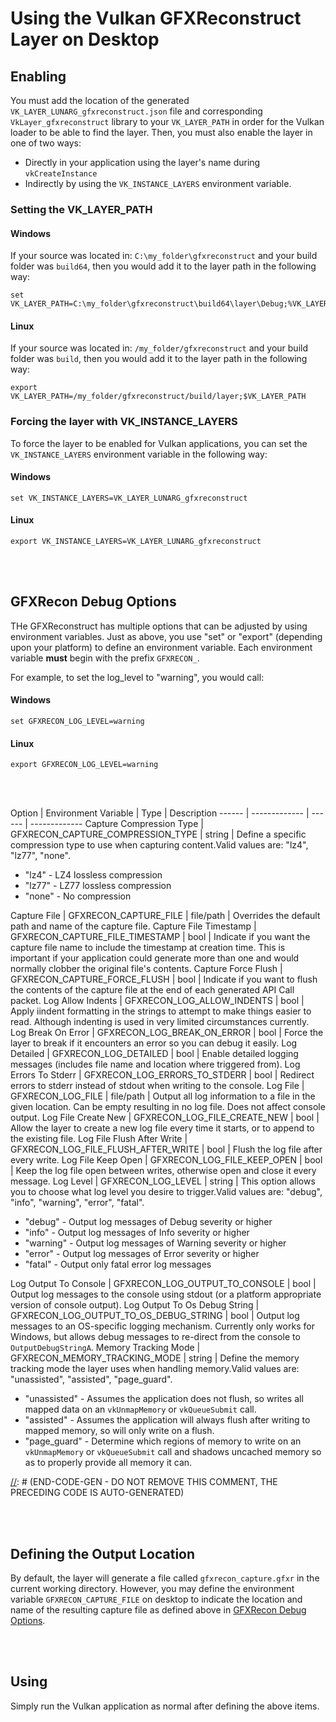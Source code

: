 # Using the Vulkan GFXReconstruct Layer on Desktop

## Enabling

You must add the location of the generated
`VK_LAYER_LUNARG_gfxreconstruct.json` file and corresponding
`VkLayer_gfxreconstruct` library to your
`VK_LAYER_PATH` in order for the Vulkan loader to be able
to find the layer.
Then, you must also enable the layer in one of two ways:
  * Directly in your application using the
layer's name during `vkCreateInstance`
  * Indirectly by using the
`VK_INSTANCE_LAYERS` environment variable.

### Setting the VK_LAYER_PATH

#### Windows

If your source was located in: `C:\my_folder\gfxreconstruct`
and your build folder was `build64`,
then you would add it to the layer path in the following way:

```
set VK_LAYER_PATH=C:\my_folder\gfxreconstruct\build64\layer\Debug;%VK_LAYER_PATH%
```

#### Linux

If your source was located in: `/my_folder/gfxreconstruct`
and your build folder was `build`,
then you would add it to the layer path in the following way:

```
export VK_LAYER_PATH=/my_folder/gfxreconstruct/build/layer;$VK_LAYER_PATH
```

### Forcing the layer with VK_INSTANCE_LAYERS

To force the layer to be enabled for Vulkan applications, you can
set the `VK_INSTANCE_LAYERS` environment variable in the following way:

#### Windows

```
set VK_INSTANCE_LAYERS=VK_LAYER_LUNARG_gfxreconstruct
```

#### Linux

```
export VK_INSTANCE_LAYERS=VK_LAYER_LUNARG_gfxreconstruct
```

<br></br>

## GFXRecon Debug Options

THe GFXReconstruct has multiple options that can be adjusted by using
environment variables.
Just as above, you use "set" or "export" (depending upon your platform) to
define an environment variable.
Each environment variable **must** begin with the prefix `GFXRECON_`.

For example, to set the log_level to "warning", you would call:

#### Windows

```
set GFXRECON_LOG_LEVEL=warning
```

#### Linux

```
export GFXRECON_LOG_LEVEL=warning
```

<br></br>

[//]: # (BEGIN-CODE-GEN - DO NOT REMOVE THIS COMMENT, THE FOLLOWING CODE IS AUTO-GENERATED)
Option | Environment Variable | Type | Description
------ | ------------- | ------ | -------------
Capture Compression Type | GFXRECON_CAPTURE_COMPRESSION_TYPE | string | Define a specific compression type to use when capturing content.Valid values are: "lz4", "lz77", "none".<ul><li>"lz4" - LZ4 lossless compression</li><li>"lz77" - LZ77 lossless compression</li><li>"none" - No compression</li></ul>
Capture File | GFXRECON_CAPTURE_FILE | file/path | Overrides the default path and name of the capture file.
Capture File Timestamp | GFXRECON_CAPTURE_FILE_TIMESTAMP | bool | Indicate if you want the capture file name to include the timestamp at creation time. This is important if your application could generate more than one and would normally clobber the original file's contents.
Capture Force Flush | GFXRECON_CAPTURE_FORCE_FLUSH | bool | Indicate if you want to flush the contents of the capture file at the end of each generated API Call packet.
Log Allow Indents | GFXRECON_LOG_ALLOW_INDENTS | bool | Apply iindent formatting in the strings to attempt to make things easier to read. Although indenting is used in very limited circumstances currently.
Log Break On Error | GFXRECON_LOG_BREAK_ON_ERROR | bool | Force the layer to break if it encounters an error so you can debug it easily.
Log Detailed | GFXRECON_LOG_DETAILED | bool | Enable detailed logging messages (includes file name and location where triggered from).
Log Errors To Stderr | GFXRECON_LOG_ERRORS_TO_STDERR | bool | Redirect errors to stderr instead of stdout when writing to the console.
Log File | GFXRECON_LOG_FILE | file/path | Output all log information to a file in the given location. Can be empty resulting in no log file.  Does not affect console output.
Log File Create New | GFXRECON_LOG_FILE_CREATE_NEW | bool | Allow the layer to create a new log file every time it starts, or to append to the existing file.
Log File Flush After Write | GFXRECON_LOG_FILE_FLUSH_AFTER_WRITE | bool | Flush the log file after every write.
Log File Keep Open | GFXRECON_LOG_FILE_KEEP_OPEN | bool | Keep the log file open between writes, otherwise open and close it every message.
Log Level | GFXRECON_LOG_LEVEL | string | This option allows you to choose what log level you desire to trigger.Valid values are: "debug", "info", "warning", "error", "fatal".<ul><li>"debug" - Output log messages of Debug severity or higher</li><li>"info" - Output log messages of Info severity or higher</li><li>"warning" - Output log messages of Warning severity or higher</li><li>"error" - Output log messages of Error severity or higher</li><li>"fatal" - Output only fatal error log messages</li></ul>
Log Output To Console | GFXRECON_LOG_OUTPUT_TO_CONSOLE | bool | Output log messages to the console using stdout (or a platform appropriate version of console output).
Log Output To Os Debug String | GFXRECON_LOG_OUTPUT_TO_OS_DEBUG_STRING | bool | Output log messages to an OS-specific logging mechanism. Currently only works for Windows, but allows debug messages to re-direct from the console to `OutputDebugStringA`.
Memory Tracking Mode | GFXRECON_MEMORY_TRACKING_MODE | string | Define the memory tracking mode the layer uses when handling memory.Valid values are: "unassisted", "assisted", "page_guard".<ul><li>"unassisted" - Assumes the application does not flush, so writes all mapped data on an `vkUnmapMemory` or `vkQueueSubmit` call.</li><li>"assisted" - Assumes the application will always flush after writing to mapped memory, so will only write on a flush.</li><li>"page_guard" - Determine which regions of memory to write on an `vkUnmapMemory` or `vkQueueSubmit` call and shadows uncached memory so as to properly provide all memory it can.</li></ul>
[//]: # (END-CODE-GEN - DO NOT REMOVE THIS COMMENT, THE PRECEDING CODE IS AUTO-GENERATED)

<br></br>

## Defining the Output Location

By default, the layer will generate a file called `gfxrecon_capture.gfxr` in
the current working directory.
However, you may define the environment variable `GFXRECON_CAPTURE_FILE` on
desktop to indicate the location and name of the resulting capture file
as defined above in [GFXRecon Debug Options](#gfxrecon-debug-options).


<br></br>

## Using

Simply run the Vulkan application as normal after defining the above items.

